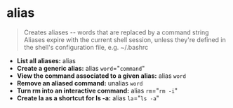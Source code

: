 # alias
> Creates aliases -- words that are replaced by a command string
> Aliases expire with the current shell session, unless they're defined in the shell's configuration file, e.g. ~/.bashrc
- **List all aliases:**
alias
- **Create a generic alias:**
alias `word`="`command`"
- **View the command associated to a given alias:**
alias `word`
- **Remove an aliased command:**
unalias `word`
- **Turn rm into an interactive command:**
alias `rm`="`rm -i`"
- **Create la as a shortcut for ls -a:**
alias `la`="`ls -a`"
